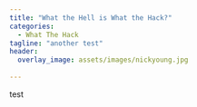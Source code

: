```yaml
---
title: "What the Hell is What the Hack?"
categories:
  - What The Hack
tagline: "another test"
header:
  overlay_image: assets/images/nickyoung.jpg 
  
---
```


test 
